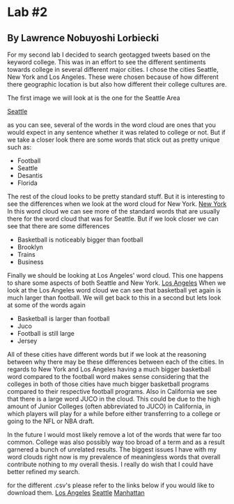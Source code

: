 # Lab #2
## By Lawrence Nobuyoshi Lorbiecki

For my second lab I decided to search geotagged tweets based on the keyword college.
This was in an effort to see the different sentiments towards college in several different
major cities. I chose the cities Seattle, New York and Los Angeles. These were chosen because
of how different there geographic location is but also how different their college cultures are.

The first image we will look at is the one for the Seattle Area

[Seattle](https://github.com/NobuLNL/GEOGLAB2REPO/blob/ec3c5b1abf8e89b07983c7772d3a323c68a85824/img/UDistrictWordArt.png)

as you can see, several of the words in the word cloud are ones that you would expect in any sentence
whether it was related to college or not. But if we take a closer look there are some words that 
stick out as pretty unique such as:
- Football
- Seattle
- Desantis
- Florida

The rest of the cloud looks to be pretty standard stuff. But it is interesting to see the differences
when we look at the word cloud for New York.
[New York](https://github.com/NobuLNL/GEOGLAB2REPO/blob/ec3c5b1abf8e89b07983c7772d3a323c68a85824/img/ManhattanWordArt.png)
In this word cloud we can see more of the standard words that are usually there for the word cloud
that was for Seattle. But if we look closer we can see that there are some differences
- Basketball is noticeably bigger than football
- Brooklyn
- Trains
- Business

Finally we should be looking at Los Angeles' word cloud. This one happens to share some aspects
of both Seattle and New York. 
[Los Angeles](https://github.com/NobuLNL/GEOGLAB2REPO/blob/ec3c5b1abf8e89b07983c7772d3a323c68a85824/img/LosAngelesWordArt.png)
When we look at the Los Angeles word cloud we can see that basketball yet again is much larger
than football. We will get back to this in a second but lets look at some of the words again
- Basketball is larger than football
- Juco
- Football is still large
- Jersey

All of these cities have different words but if we look at the reasoning between why there may
be these differences between each of the cities. In regards to New York and Los Angeles
having a much bigger basketball word compared to the football word makes sense considering
that the colleges in both of those cities have much bigger basketball programs compared to
their respective football programs. Also in California we see that there is a large word JUCO
in the cloud. This could be due to the high amount of Junior Colleges (often abbreviated to JUCO)
in California, in which players will play for a while before either transferring to a college
or going to the NFL or NBA draft.

In the future I would most likely remove a lot of the words that were far too common. College
was also possibly way too broad of a term and as a result garnered a bunch of unrelated results.
The biggest issues I have with my word clouds right now is my prevalence of meaningless words
that overall contribute nothing to my overall thesis. I really do wish that I could have
better refined my search.

for the different .csv's please refer to the links below if you would like to download them. 
[Los Angeles](https://github.com/NobuLNL/GEOGLAB2REPO/blob/9a0c7d6256ae9ebc581d73fdc508e17e8d74ed4b/assets/collegesearchLOSANGELES.csv)
[Seattle](https://github.com/NobuLNL/GEOGLAB2REPO/blob/9a0c7d6256ae9ebc581d73fdc508e17e8d74ed4b/assets/collegesearchUDISTRICT.csv)
[Manhattan](https://github.com/NobuLNL/GEOGLAB2REPO/blob/9a0c7d6256ae9ebc581d73fdc508e17e8d74ed4b/assets/collegesearchMANHATTAN.csv)
